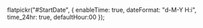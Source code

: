 flatpickr("#StartDate", {
        enableTime: true,
        dateFormat: "d-M-Y H:i",
        time_24hr: true,
        defaultHour:00
    });

